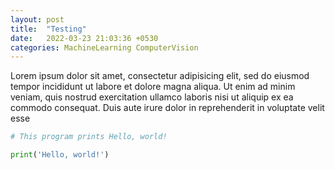 ```yaml
---
layout: post
title:  "Testing"
date:   2022-03-23 21:03:36 +0530
categories: MachineLearning ComputerVision
---
```

Lorem ipsum dolor sit amet, consectetur adipisicing elit, sed do eiusmod tempor incididunt ut labore et dolore magna aliqua. Ut enim ad minim veniam, quis nostrud exercitation ullamco laboris nisi ut aliquip ex ea commodo consequat. Duis aute irure dolor in reprehenderit in voluptate velit esse

```python
# This program prints Hello, world!

print('Hello, world!')
```